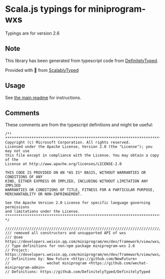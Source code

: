 
# Scala.js typings for miniprogram-wxs

Typings are for version 2.6



## Note
This library has been generated from typescript code from [DefinitelyTyped](https://definitelytyped.org).

Provided with :purple_heart: from [ScalablyTyped](https://github.com/oyvindberg/ScalablyTyped)

## Usage
See [the main readme](../../readme.md) for instructions.

## Comments

These comments are from the typescript definitions and might be useful:
```
/*! *****************************************************************************
Copyright (c) Microsoft Corporation. All rights reserved.
Licensed under the Apache License, Version 2.0 (the "License"); you may not use
this file except in compliance with the License. You may obtain a copy of the
License at http://www.apache.org/licenses/LICENSE-2.0

THIS CODE IS PROVIDED ON AN *AS IS* BASIS, WITHOUT WARRANTIES OR CONDITIONS OF ANY
KIND, EITHER EXPRESS OR IMPLIED, INCLUDING WITHOUT LIMITATION ANY IMPLIED
WARRANTIES OR CONDITIONS OF TITLE, FITNESS FOR A PARTICULAR PURPOSE,
MERCHANTABLITY OR NON-INFRINGEMENT.

See the Apache Version 2.0 License for specific language governing permissions
and limitations under the License.
***************************************************************************** */

//////////////////////////////////////////////////////////////////////////////
/// removed all constructors and unsupported API of wxs
/// @see https://developers.weixin.qq.com/miniprogram/en/dev/framework/view/wxs/07basiclibrary.html
// Type definitions for non-npm package miniprogram-wxs 2.6
// Project: https://developers.weixin.qq.com/miniprogram/en/dev/framework/view/wxs/index.html
// Definitions by: New Future <https://github.com/NewFuture>
//                 wechat miniprogram <https://github.com/wechat-miniprogram-admin>
// Definitions: https://github.com/DefinitelyTyped/DefinitelyTyped

```

